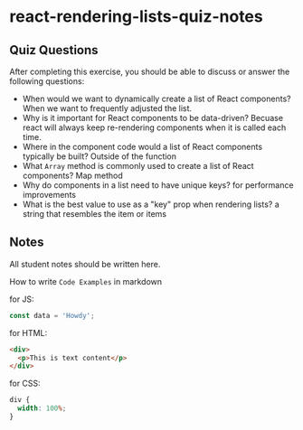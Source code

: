 # react-rendering-lists-quiz-notes

## Quiz Questions

After completing this exercise, you should be able to discuss or answer the following questions:

- When would we want to dynamically create a list of React components?
  When we want to frequently adjusted the list.
- Why is it important for React components to be data-driven?
  Becuase react will always keep re-rendering components when it is called each time.
- Where in the component code would a list of React components typically be built?
  Outside of the function
- What `Array` method is commonly used to create a list of React components?
  Map method
- Why do components in a list need to have unique keys?
  for performance improvements
- What is the best value to use as a "key" prop when rendering lists?
  a string that resembles the item or items

## Notes

All student notes should be written here.

How to write `Code Examples` in markdown

for JS:

```javascript
const data = 'Howdy';
```

for HTML:

```html
<div>
  <p>This is text content</p>
</div>
```

for CSS:

```css
div {
  width: 100%;
}
```
